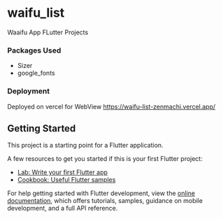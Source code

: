 # waifu_list

Waaifu App FLutter Projects

### Packages Used 
- Sizer
- google_fonts

### Deployment
Deployed on vercel for WebView
https://waifu-list-zenmachi.vercel.app/

## Getting Started

This project is a starting point for a Flutter application.

A few resources to get you started if this is your first Flutter project:

- [Lab: Write your first Flutter app](https://docs.flutter.dev/get-started/codelab)
- [Cookbook: Useful Flutter samples](https://docs.flutter.dev/cookbook)

For help getting started with Flutter development, view the
[online documentation](https://docs.flutter.dev/), which offers tutorials,
samples, guidance on mobile development, and a full API reference.
